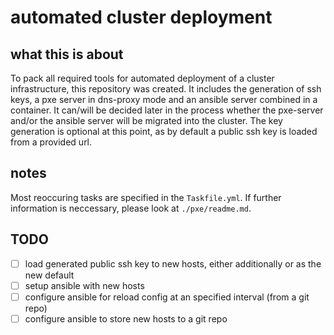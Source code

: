 # automated cluster deployment

## what this is about
To pack all required tools for automated deployment of a cluster infrastructure, this repository was created. It includes the generation of ssh keys, a pxe server in dns-proxy mode and an ansible server combined in a container.
It can/will be decided later in the process whether the pxe-server and/or the ansible server will be migrated into the cluster.
The key generation is optional at this point, as by default a public ssh key is loaded from a provided url.

## notes
Most reoccuring tasks are specified in the ```Taskfile.yml```.
If further information is neccessary, please look at ```./pxe/readme.md```.

## TODO
- [ ] load generated public ssh key to new hosts, either additionally or as the new default
- [ ] setup ansible with new hosts
- [ ] configure ansible for reload config at an specified interval (from a git repo)
- [ ] configure ansible to store new hosts to a git repo